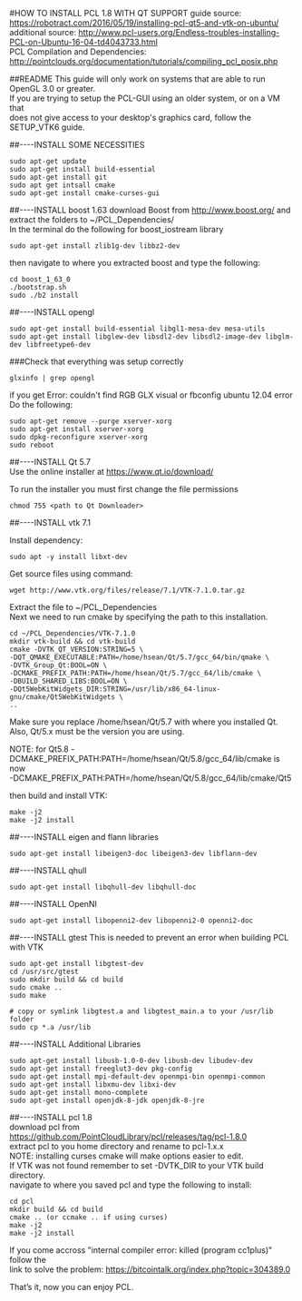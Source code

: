 #HOW TO INSTALL PCL 1.8 WITH QT SUPPORT
guide source: https://robotract.com/2016/05/19/installing-pcl-qt5-and-vtk-on-ubuntu/  
additional source: http://www.pcl-users.org/Endless-troubles-installing-PCL-on-Ubuntu-16-04-td4043733.html    
PCL Compilation and Dependencies: http://pointclouds.org/documentation/tutorials/compiling_pcl_posix.php   

##README
This guide will only work on systems that are able to run OpenGL 3.0 or greater.    
If you are trying to setup the PCL-GUI using an older system, or on a VM that   
does not give access to your desktop's graphics card, follow the SETUP_VTK6 guide.   

##----INSTALL SOME NECESSITIES
```
sudo apt-get update
sudo apt-get install build-essential
sudo apt-get install git
sudo apt get intsall cmake
sudo apt-get install cmake-curses-gui 
```

##----INSTALL boost 1.63
download Boost from http://www.boost.org/ and extract the folders to ~/PCL_Dependencies/   
In the terminal do the following for boost_iostream library   
```
sudo apt-get install zlib1g-dev libbz2-dev
```
then navigate to where you extracted boost and type the following:   
```
cd boost_1_63_0
./bootstrap.sh
sudo ./b2 install
```
##----INSTALL opengl   
```
sudo apt-get install build-essential libgl1-mesa-dev mesa-utils
sudo apt-get install libglew-dev libsdl2-dev libsdl2-image-dev libglm-dev libfreetype6-dev
```
###Check that everything was setup correctly 
```
glxinfo | grep opengl
```
if you get Error: couldn't find RGB GLX visual or fbconfig ubuntu 12.04 error   
Do the following:   
```
sudo apt-get remove --purge xserver-xorg
sudo apt-get install xserver-xorg
sudo dpkg-reconfigure xserver-xorg
sudo reboot
```
##----INSTALL Qt 5.7   
Use the online installer at https://www.qt.io/download/  

To run the installer you must first change the file permissions      
```   
chmod 755 <path to Qt Downloader>   
```   


##----INSTALL vtk 7.1   

Install dependency:     
```
sudo apt -y install libxt-dev
```
Get source files using command:
```
wget http://www.vtk.org/files/release/7.1/VTK-7.1.0.tar.gz
```
Extract the file to ~/PCL_Dependencies   
Next we need to run cmake by specifying the path to this installation.   
```
cd ~/PCL_Dependencies/VTK-7.1.0   
mkdir vtk-build && cd vtk-build
cmake -DVTK_QT_VERSION:STRING=5 \
-DQT_QMAKE_EXECUTABLE:PATH=/home/hsean/Qt/5.7/gcc_64/bin/qmake \
-DVTK_Group_Qt:BOOL=ON \
-DCMAKE_PREFIX_PATH:PATH=/home/hsean/Qt/5.7/gcc_64/lib/cmake \
-DBUILD_SHARED_LIBS:BOOL=ON \
-DQt5WebKitWidgets_DIR:STRING=/usr/lib/x86_64-linux-gnu/cmake/Qt5WebKitWidgets \
.. 
```
Make sure you replace /home/hsean/Qt/5.7 with where you installed Qt.    
Also, Qt/5.x must be the version you are using.   

NOTE: for Qt5.8 -DCMAKE_PREFIX_PATH:PATH=/home/hsean/Qt/5.8/gcc_64/lib/cmake is now   
                -DCMAKE_PREFIX_PATH:PATH=/home/hsean/Qt/5.8/gcc_64/lib/cmake/Qt5    
                
then build and install VTK:
```
make -j2
make -j2 install
```
##----INSTALL eigen and flann libraries   
```
sudo apt-get install libeigen3-doc libeigen3-dev libflann-dev
```
##----INSTALL qhull   
```
sudo apt-get install libqhull-dev libqhull-doc
```
##----INSTALL OpenNI   
```
sudo apt-get install libopenni2-dev libopenni2-0 openni2-doc
```
##----INSTALL gtest
This is needed to prevent an error when building PCL with VTK  
```
sudo apt-get install libgtest-dev
cd /usr/src/gtest
sudo mkdir build && cd build
sudo cmake ..
sudo make

# copy or symlink libgtest.a and libgtest_main.a to your /usr/lib folder
sudo cp *.a /usr/lib
```
##----INSTALL Additional Libraries 
```
sudo apt-get install libusb-1.0-0-dev libusb-dev libudev-dev   
sudo apt-get install freeglut3-dev pkg-config 
sudo apt-get install mpi-default-dev openmpi-bin openmpi-common
sudo apt-get install libxmu-dev libxi-dev 
sudo apt-get install mono-complete
sudo apt-get install openjdk-8-jdk openjdk-8-jre
```
##----INSTALL pcl 1.8   
download pcl from https://github.com/PointCloudLibrary/pcl/releases/tag/pcl-1.8.0   
extract pcl to you home directory and rename to pcl-1.x.x   
NOTE: installing curses cmake will make options easier to edit.   
      If VTK was not found remember to set -DVTK_DIR to your VTK build directory.    
navigate to where you saved pcl and type the following to install:  
```
cd pcl
mkdir build && cd build
cmake .. (or ccmake .. if using curses)
make -j2
make -j2 install
```
If you come accross "internal compiler error: killed (program cc1plus)" follow the   
link to solve the problem: https://bitcointalk.org/index.php?topic=304389.0  

That’s it, now you can enjoy PCL.   
